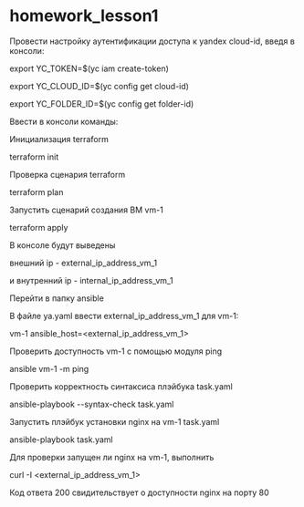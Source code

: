 # homework_lesson1
Провести настройку аутентификации доступа к yandex cloud-id,
введя в консоли:

export YC_TOKEN=$(yc iam create-token)

export YC_CLOUD_ID=$(yc config get cloud-id)

export YC_FOLDER_ID=$(yc config get folder-id)


Ввести в консоли команды:

Инициализация terraform

terraform init

Проверка сценария terraform

terraform plan

Запустить сценарий создания ВМ vm-1

terraform apply

В консоле будут выведены 

внешний ip - external_ip_address_vm_1

и внутренний ip - internal_ip_address_vm_1


Перейти в папку ansible

В файле ya.yaml ввести external_ip_address_vm_1 для vm-1:

vm-1 ansible_host=<external_ip_address_vm_1>

Проверить доступность vm-1 с помощью модуля ping

ansible vm-1 -m ping

Проверить корректность синтаксиса плэйбука task.yaml

ansible-playbook --syntax-check task.yaml

Запустить плэйбук установки nginx на vm-1 task.yaml

ansible-playbook task.yaml

Для проверки запущен ли nginx на vm-1, выполнить

curl -I <external_ip_address_vm_1>

Код ответа 200 свидительствует о доступности nginx на порту 80

